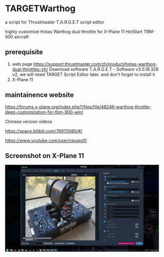 # TARGETWarthog

a script for Thrustmaster T.A.R.G.E.T script editor

highly customize Hotas Warthog dual throttle for X-Plane 11 HotStart TBM-900 aircraft


## prerequisite ##

1. web page https://support.thrustmaster.com/zh/product/hotas-warthog-dual-throttles-zh/
    Download software T.A.R.G.E.T - Software v3.0.18.328 v2, we will need TARGET Script Editor later. and don't forget to install it
1. X-Plane 11

## maintainence website ##

https://forums.x-plane.org/index.php?/files/file/48249-warthog-throttle-deep-customization-for-tbm-900-win/

Chinese version videos

https://space.bilibili.com/76970085/#/

https://www.youtube.com/user/cpuwolf/


## Screenshot on X-Plane 11 ##

![TARGETWarthog](ui_adv.jpg)

